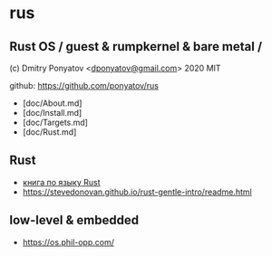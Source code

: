 #  rus
## Rust OS / guest & rumpkernel & bare metal /

(c) Dmitry Ponyatov <<dponyatov@gmail.com>> 2020 MIT

github: https://github.com/ponyatov/rus

* [doc/About.md]
* [doc/Install.md]
* [doc/Targets.md]
* [doc/Rust.md]

## Rust

* [книга по языку Rust](https://github.com/ponyatov/rus/releases/download/140420-20d8/Rust.ru.pdf)
* https://stevedonovan.github.io/rust-gentle-intro/readme.html

## low-level & embedded

* https://os.phil-opp.com/
